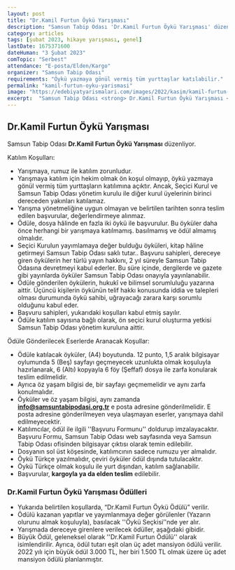 ```yaml
---
layout: post
title: "Dr.Kamil Furtun Öykü Yarışması"
description: "Samsun Tabip Odası 'Dr.Kamil Furtun Öykü Yarışması' düzenliyor."
category: articles
tags: [şubat 2023, hikaye yarışması, genel]
lastDate: 1675371600
dateHuman: "3 Şubat 2023"
comTopic: "Serbest"
attendance: "E-posta/Elden/Kargo"
organizer: "Samsun Tabip Odası"
requirements: "Öykü yazmaya gönül vermiş tüm yurttaşlar katılabilir."
permalink: "kamil-furtun-oyku-yarismasi"
image: "https://edebiyatyarismalari.com/images/2022/kasim/kamil-furtun-oyku-yarismasi.jpg"
excerpt:  "Samsun Tabip Odası <strong> Dr.Kamil Furtun Öykü Yarışması </strong> düzenliyor."
---
```


## Dr.Kamil Furtun Öykü Yarışması
Samsun Tabip Odası **Dr.Kamil Furtun Öykü Yarışması** düzenliyor.  

Katılım Koşulları:
- Yarışmaya, rumuz ile katılım zorunludur.
- Yarışmaya katılım için hekim olmak ön koşul olmayıp, öykü yazmaya gönül vermiş tüm yurttaşların katılımına açıktır. Ancak, Seçici Kurul ve Samsun Tabip Odası yönetim kurulu ile diğer kurul üyelerinin birinci dereceden yakınları katılamaz.
- Yarışma yönetmeliğine uygun olmayan ve belirtilen tarihten sonra teslim edilen başvurular, değerlendirmeye alınmaz.
- Ödüle, dosya hâlinde en fazla iki öykü ile başvurulur. Bu öyküler daha önce herhangi bir yarışmaya katılmamış. basılmamış ve ödül almamış olmalıdır.
- Seçici Kurulun yayımlamaya değer bulduğu öyküleri, kitap hâline getirmeyi Samsun Tabip Odası saklı tutar.. Başvuru sahipleri, dereceye giren öykülerin her türlü yayın hakkını, 2 yıl süreyle Samsun Tabip Odasına devretmeyi kabul ederler. Bu süre içinde, dergilerde ve gazete gibi yayınlarda öyküler Samsun Tabip Odası onayıyla yayınlanabilir.
- Ödüle gönderilen öykülerin, hukukî ve bilimsel sorumluluğu yazarına aittir. Üçüncü kişilerin öykünün telif hakkı konusunda iddia ve talepleri olması durumunda öykü sahibi, uğrayacağı zarara karşı sorumlu olduğunu kabul eder.
- Başvuru sahipleri, yukarıdaki koşulları kabul etmiş sayılır.
- Ödüle katılım sayısına bağlı olarak, ön seçici kurul oluşturma yetkisi Samsun Tabip Odası yönetim kuruluna aittir.

Ödüle Gönderilecek Eserlerde Aranacak Koşullar:
- Ödüle katılacak öyküler, (A4) boyutunda. 12 punto, 1,5 aralık bilgisayar oylumunda 5 (Beş) sayfayı geçmeyecek uzunlukta olmak koşuluyla hazırlanarak, 6 (Altı) kopyayla 6 föy (Şeffaf) dosya ile zarfa konularak teslim edilmelidir.
- Ayrıca öz yaşam bilgisi de, bir sayfayı geçmemelidir ve aynı zarfa konulmalıdır.
- Öyküler ve öz yaşam bilgisi, aynı zamanda **info@samsuntabipodasi.org.tr** e posta adresine gönderilmelidir. E posta adresine gönderilmeyen veya ulaşmayan eserler, yarışmaya dahil edilmeyecektir.
- Katılımcılar, ödül ile ilgili ''Başvuru Formunu'' doldurup imzalayacaktır. Başvuru Formu, Samsun Tabip Odası web sayfasında veya Samsun Tabip Odası ofisinden bilgisayar çıktısı olarak temin edilebilir.
- Dosyanın sol üst köşesinde, katılımcının sadece rumuzu yer almalıdır.
- Öykü Türkçe yazılmalıdır, çeviri öyküler ödül dışında tutulacaktır.
- Öykü Türkçe olmak koşulu ile yurt dışından, katılım sağlanabilir.
- Başvurular, **kargoyla ya da elden teslim** edilebilir.


### Dr.Kamil Furtun Öykü Yarışması Ödülleri
- Yukarıda belirtilen koşullarda, “Dr.Kamil Furtun Öykü Ödülü” verilir.
- Ödülü kazanan yapıtlar ve yayımlanmaya değer görülenler (Yazarın olurunu almak koşuluyla), basılacak ''Öykü Seçkisi’'nde yer alır.
- Yarışmada dereceye girenlere verilecek ödüller, aşağıdaki gibidir.
- Büyük Ödül, geleneksel olarak ''Dr.Kamil Furtun Ödülü'' olarak isimlendirilir. Ayrıca, ödül tutarı eşit olan üç adet mansiyon ödülü verilir. 2022 yılı için büyük ödül 3.000 TL, her biri 1.500 TL olmak üzere üç adet mansiyon ödülü planlanmıştır.